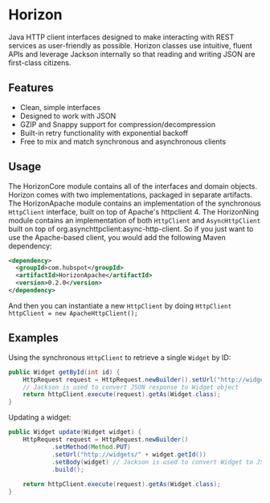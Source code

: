 # Horizon

Java HTTP client interfaces designed to make interacting with REST services as user-friendly as possible. Horizon classes use intuitive, fluent APIs and leverage Jackson internally so that reading and writing JSON are first-class citizens.

## Features
- Clean, simple interfaces
- Designed to work with JSON
- GZIP and Snappy support for compression/decompression
- Built-in retry functionality with exponential backoff
- Free to mix and match synchronous and asynchronous clients

## Usage

The HorizonCore module contains all of the interfaces and domain objects. Horizon comes with two implementations, packaged in separate artifacts. The HorizonApache module contains an implementation of the synchronous `HttpClient` interface, built on top of Apache's httpclient 4. The HorizonNing module contains an implementation of both `HttpClient` and `AsyncHttpClient` built on top of org.asynchttpclient:async-http-client. So if you just want to use the Apache-based client, you would add the following Maven dependency:

```xml
<dependency>
  <groupId>com.hubspot</groupId>
  <artifactId>HorizonApache</artifactId>
  <version>0.2.0</version>
</dependency>
```

And then you can instantiate a new `HttpClient` by doing `HttpClient httpClient = new ApacheHttpClient();`

## Examples

Using the synchronous `HttpClient` to retrieve a single `Widget` by ID:

```java
public Widget getById(int id) {
    HttpRequest request = HttpRequest.newBuilder().setUrl("http://widgets/" + id).build();
    // Jackson is used to convert JSON response to Widget object
    return httpClient.execute(request).getAs(Widget.class);
}
```

Updating a widget:

```java
public Widget update(Widget widget) {
    HttpRequest request = HttpRequest.newBuilder()
            .setMethod(Method.PUT)
            .setUrl("http://widgets/" + widget.getId())
            .setBody(widget) // Jackson is used to convert Widget to JSON
            .build();
    
    return httpClient.execute(request).getAs(Widget.class);
}
```

